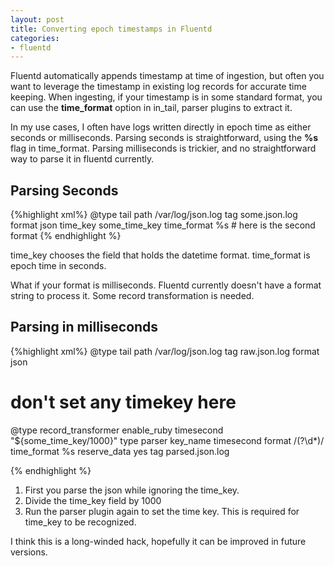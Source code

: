 ```yaml
---
layout: post
title: Converting epoch timestamps in Fluentd
categories:
- fluentd
---
```


Fluentd automatically appends timestamp at time of ingestion, but often you want to leverage the timestamp in existing log records for accurate time keeping. When 
ingesting, if your timestamp is in some standard format, you can use the **time_format** option in in_tail, parser plugins to extract it.

In my use cases, I often have logs written directly in epoch time as either seconds or milliseconds. Parsing seconds is straightforward, using the **%s** flag in time_format. Parsing milliseconds is trickier, and no straightforward way to parse it in fluentd currently. 

## Parsing Seconds
{%highlight xml%}
<source>
  @type tail
  path /var/log/json.log
  tag some.json.log
  format json
  time_key some_time_key
  time_format %s  # here is the second format
</source>
{% endhighlight %}

time_key chooses the field that holds the datetime format. time_format is epoch time in seconds. 

What if your format is milliseconds. Fluentd currently doesn't have a format string to process it. Some record transformation is needed. 

## Parsing in milliseconds

{%highlight xml%}
<source>
  @type tail
  path /var/log/json.log
  tag raw.json.log
  format json
  # don't set any timekey here
</source>


<filter raw.json.log>
  @type record_transformer
  enable_ruby
  <record>
    timesecond "${some_time_key/1000}"
  </record>
</filter>

<match raw.json.log>
type parser
key_name timesecond
format  /(?<time>\d*)/
time_format %s
reserve_data yes
tag parsed.json.log
</match>

{% endhighlight %}
1. First you parse the json while ignoring the time_key. 
2. Divide the time_key field by 1000
3. Run the parser plugin again to set the time key. This is required for time_key to be recognized. 

I think this is a long-winded hack, hopefully it can be improved in future versions. 
